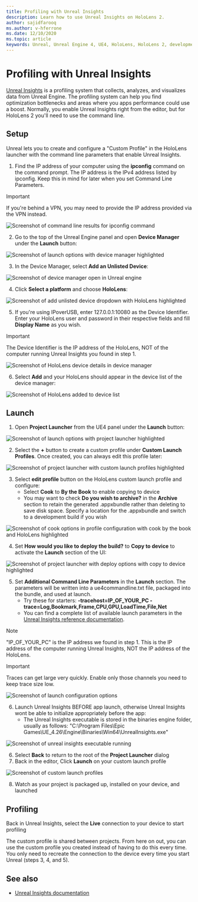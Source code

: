 ```yaml
---
title: Profiling with Unreal Insights
description: Learn how to use Unreal Insights on HoloLens 2.
author: sajidfarooq
ms.author: v-hferrone
ms.date: 12/10/2020
ms.topic: article
keywords: Unreal, Unreal Engine 4, UE4, HoloLens, HoloLens 2, development, profling, unreal insights, documentation, guides, features, holograms, game development, mixed reality headset, windows mixed reality headset, virtual reality headset
---
```



# Profiling with Unreal Insights 

[Unreal Insights](https://docs.unrealengine.com/TestingAndOptimization/PerformanceAndProfiling/UnrealInsights/Overview/index.html) is a profiling system that collects, analyzes, and visualizes data from Unreal Engine. The profiling system can help you find optimization bottlenecks and areas where you apps performance could use a boost. Normally, you enable Unreal Insights right from the editor, but for HoloLens 2 you'll need to use the command line.  

## Setup

Unreal lets you to create and configure a "Custom Profile" in the HoloLens launcher with the command line parameters that enable Unreal Insights.

1.	Find the IP address of your computer using the **ipconfig** command on the command prompt. The IP address is the IPv4 address listed by ipconfig. Keep this in mind for later when you set Command Line Parameters.

> [!IMPORTANT]
> If you're behind a VPN, you may need to provide the IP address provided via the VPN instead.

![Screenshot of command line results for ipconfig command](images/unreal-insights-img-01.png)

2.	Go to the top of the Unreal Engine panel and open **Device Manager** under the **Launch** button:

![Screenshot of launch options with device manager highlighted](images/unreal-insights-img-02.png)

3.	In the Device Manager, select **Add an Unlisted Device**:

![Screenshot of device manager open in Unreal engine](images/unreal-insights-img-03.png)

4. Click **Select a platform** and choose **HoloLens**:

![Screenshot of add unlisted device dropdown with HoloLens highlighted](images/unreal-insights-img-04.png)

5.	If you're using IPoverUSB, enter 127.0.0.1:10080 as the Device Identifier. Enter your HoloLens user and password in their respective fields and fill **Display Name** as you wish.

> [!IMPORTANT]
> The Device Identifier is the IP address of the HoloLens, NOT of the computer running Unreal Insights you found in step 1.

![Screenshot of HoloLens device details in device manager](images/unreal-insights-img-05.png)

6.	Select **Add** and your HoloLens should appear in the device list of the device manager:

![Screenshot of HoloLens added to device list](images/unreal-insights-img-06.png)

## Launch

1. Open **Project Launcher** from the UE4 panel under the **Launch** button:

![Screenshot of launch options with project launcher highlighted](images/unreal-insights-img-07.png)

2. Select the **+** button to create a custom profile under **Custom Launch Profiles**. Once created, you can always edit this profile later:

![Screenshot of project launcher with custom launch profiles highlighted](images/unreal-insights-img-08.png)

3. Select **edit profile** button on the HoloLens custom launch profile and configure:
    * Select **Cook** to **By the Book** to enable copying to device
    * You may want to check **Do you wish to archive?** in the **Archive** section to retain the generated .appxbundle rather than deleting to save disk space. Specify a location for the .appxbundle and switch to a development build if you wish

![Screenshot of cook options in profile configuration with cook by the book and HoloLens highlighted](images/unreal-insights-img-09.png)

4. Set **How would you like to deploy the build?** to **Copy to device** to activate the **Launch** section of the UI:

![Screenshot of project launcher with deploy options with copy to device highlighted](images/unreal-insights-img-10.png)

5. Set **Additional Command Line Parameters** in the **Launch** section. The parameters will be written into a ue4commandline.txt file, packaged into the bundle, and used at launch. 
    <!-- TODO: Need more detail on what this parameter does and where to find others. -->
    * Try these for starters: **-tracehost=IP_OF_YOUR_PC -trace=Log,Bookmark,Frame,CPU,GPU,LoadTime,File,Net**
    * You can find a complete list of available launch parameters in the [Unreal Insights reference documentation](https://docs.unrealengine.com/TestingAndOptimization/PerformanceAndProfiling/UnrealInsights/Reference/index.html).

> [!NOTE]
> "IP_OF_YOUR_PC" is the IP address we found in step 1. This is the IP address of the computer running Unreal Insights, NOT the IP address of the HoloLens.

> [!IMPORTANT]
> Traces can get large very quickly. Enable only those channels you need to keep trace size low.

![Screenshot of launch configuration options](images/unreal-insights-img-11.png)

6. Launch Unreal Insights BEFORE app launch, otherwise Unreal Insights wont be able to initialize appropriately before the app:
    * The Unreal Insights executable is stored in the binaries engine folder, usually as follows: "C:\Program Files\Epic Games\UE_4.26\Engine\Binaries\Win64\UnrealInsights.exe"

![Screenshot of unreal insights executable running](images/unreal-insights-img-12.png)

6.	Select **Back** to return to the root of the **Project Launcher** dialog
7.	Back in the editor, Click **Launch** on your custom launch profile

![Screenshot of custom launch profiles](images/unreal-insights-img-13.png)

8.	Watch as your project is packaged up, installed on your device, and launched

## Profiling

Back in Unreal Insights, select the **Live** connection to your device to start profiling

The custom profile is shared between projects. From here on out, you can use the custom profile you created instead of having to do this every time. You only need to recreate the connection to the device every time you start Unreal (steps 3, 4, and 5).

## See also
* [Unreal Insights documentation](https://docs.unrealengine.com/TestingAndOptimization/PerformanceAndProfiling/UnrealInsights/index.html)

